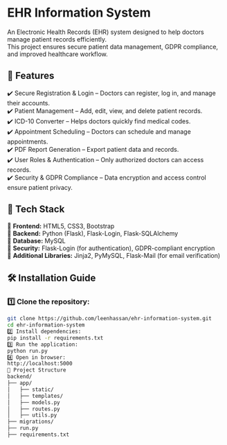 # EHR Information System  
An Electronic Health Records (EHR) system designed to help doctors manage patient records efficiently.  
This project ensures secure patient data management, GDPR compliance, and improved healthcare workflow.  

## 🚀 Features  
✔️ Secure Registration & Login – Doctors can register, log in, and manage their accounts.  
✔️ Patient Management – Add, edit, view, and delete patient records.  
✔️ ICD-10 Converter – Helps doctors quickly find medical codes.  
✔️ Appointment Scheduling – Doctors can schedule and manage appointments.  
✔️ PDF Report Generation – Export patient data and records.  
✔️ User Roles & Authentication – Only authorized doctors can access records.  
✔️ Security & GDPR Compliance – Data encryption and access control ensure patient privacy.  

## 🔧 Tech Stack  
🔹 **Frontend:** HTML5, CSS3, Bootstrap  
🔹 **Backend:** Python (Flask), Flask-Login, Flask-SQLAlchemy  
🔹 **Database:** MySQL  
🔹 **Security:** Flask-Login (for authentication), GDPR-compliant encryption  
🔹 **Additional Libraries:** Jinja2, PyMySQL, Flask-Mail (for email verification)  

## 🛠 Installation Guide  

### 1️⃣ Clone the repository:  
```bash
git clone https://github.com/leenhassan/ehr-information-system.git
cd ehr-information-system
2️⃣ Install dependencies:
pip install -r requirements.txt
3️⃣ Run the application:
python run.py
4️⃣ Open in browser:
http://localhost:5000
📂 Project Structure
backend/
├── app/
│   ├── static/
│   ├── templates/
│   ├── models.py
│   ├── routes.py
│   ├── utils.py
├── migrations/
├── run.py
├── requirements.txt

